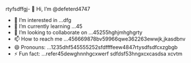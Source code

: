 rtyfsdffgj- 👋 Hi, I’m @defeterd4747
- 👀 I’m interested in ...dfg
- 🌱 I’m currently learning ...45
- 💞️ I’m looking to collaborate on ...45255hghjmhghgrty
- 📫 How to reach me ...456669878bv59966qwe362263ewwjk,jkasdbnv
- 😄 Pronouns: ...1235dhf545555252sfdffffeew4847rtysdfsdfcxzgbgb
- ⚡ Fun fact: ...refer45dewghnnhgcxwerf
sdfdsf53hngxcxcasdsa
xcvtm
<!---ddd15345dsf
defeterd/defeterd is a ✨ special ✨ repository because its `README.md` (this file) juyappears on your GitHub profile.366bgfjmyjxcvxcv
You can click the Preview link to take a look at your changes.58
--->
